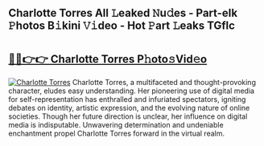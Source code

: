## Charlotte Torres All 𝙻eaked 𝙽u𝚍es - Part-eIk 𝙿hotos B𝚒kini 𝚅𝚒deo - Hot 𝙿art 𝙻eaks TGflc

# <h2><a href="http://ld0ikf.urlbe.top/?page=Charlotte+Torres">🔗🔗👉👉 Charlotte Torres P𝚑oto𝚜Vid𝚎o</a></h2>

[![Charlotte Torres](https://i.imgur.com/eBuTRDB.gif)](http://ld0ikf.urlbe.top/?page=Charlotte+Torres)
Charlotte Torres, a multifaceted and thought-provoking character, eludes easy understanding. Her pioneering use of digital media for self-representation has enthralled and infuriated spectators, igniting debates on identity, artistic expression, and the evolving nature of online societies. Though her future direction is unclear, her influence on digital media is indisputable. Unwavering determination and undeniable enchantment propel Charlotte Torres forward in the virtual realm.
